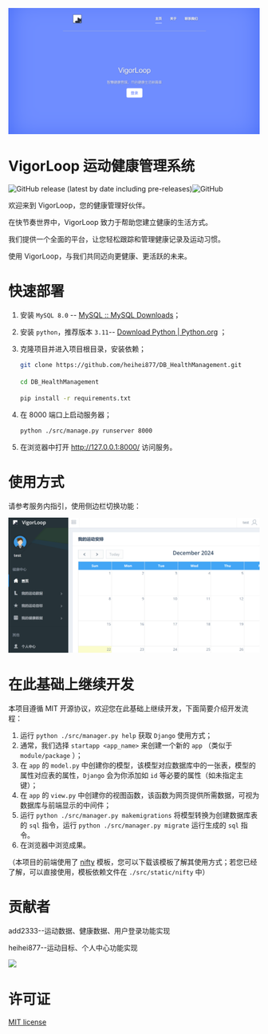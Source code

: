 ![Banner](./doc/assets/README.assets/header.png)

# VigorLoop 运动健康管理系统

![GitHub release (latest by date including pre-releases)](https://img.shields.io/github/v/release/navendu-pottekkat/awesome-readme?include_prereleases)![GitHub](https://img.shields.io/github/license/navendu-pottekkat/awesome-readme)

欢迎来到 VigorLoop，您的健康管理好伙伴。

在快节奏世界中，VigorLoop 致力于帮助您建立健康的生活方式。

我们提供一个全面的平台，让您轻松跟踪和管理健康记录及运动习惯。

使用 VigorLoop，与我们共同迈向更健康、更活跃的未来。

# 快速部署

1. 安装 `MySQL 8.0` -- [MySQL :: MySQL Downloads](https://www.mysql.com/downloads/)；

2. 安装 `python`，推荐版本 `3.11`-- [Download Python | Python.org](https://www.python.org/downloads/) ；

3. 克隆项目并进入项目根目录，安装依赖；

   ```sh
   git clone https://github.com/heihei877/DB_HealthManagement.git
   
   cd DB_HealthManagement
   
   pip install -r requirements.txt
   ```

4. 在 8000 端口上启动服务器；

   ```sh
   python ./src/manage.py runserver 8000
   ```

5. 在浏览器中打开 http://127.0.0.1:8000/ 访问服务。

# 使用方式
请参考服务内指引，使用侧边栏切换功能：

![func](./doc/assets/README.assets/func.png)

# 在此基础上继续开发
本项目遵循 MIT 开源协议，欢迎您在此基础上继续开发，下面简要介绍开发流程：

1. 运行 `python ./src/manager.py help` 获取 `Django` 使用方式；
2. 通常，我们选择 `startapp <app_name>` 来创建一个新的 `app` （类似于 `module/package` ）；
3. 在 `app` 的 `model.py` 中创建你的模型，该模型对应数据库中的一张表，模型的属性对应表的属性，`Django` 会为你添加如 `id` 等必要的属性（如未指定主键）；
4. 在 `app` 的 `view.py` 中创建你的视图函数，该函数为网页提供所需数据，可视为数据库与前端显示的中间件；
5. 运行 `python ./src/manager.py makemigrations` 将模型转换为创建数据库表的 `sql` 指令，运行 `python ./src/manager.py migrate` 运行生成的 `sql` 指令。
6. 在浏览器中浏览成果。

（本项目的前端使用了 [nifty](https://github.com/phachon/html-templates/tree/master/nifty-Admin) 模板，您可以下载该模板了解其使用方式；若您已经了解，可以直接使用，模板依赖文件在 `./src/static/nifty` 中）


# 贡献者
add2333--运动数据、健康数据、用户登录功能实现

heihei877--运动目标、个人中心功能实现

<a href="https://github.com/heihei877/DB_HealthManagement/graphs/contributors">
  <img src="https://contrib.rocks/image?repo=heihei877/DB_HealthManagement" />
</a>


# 许可证
[MIT license](./LICENSE)
